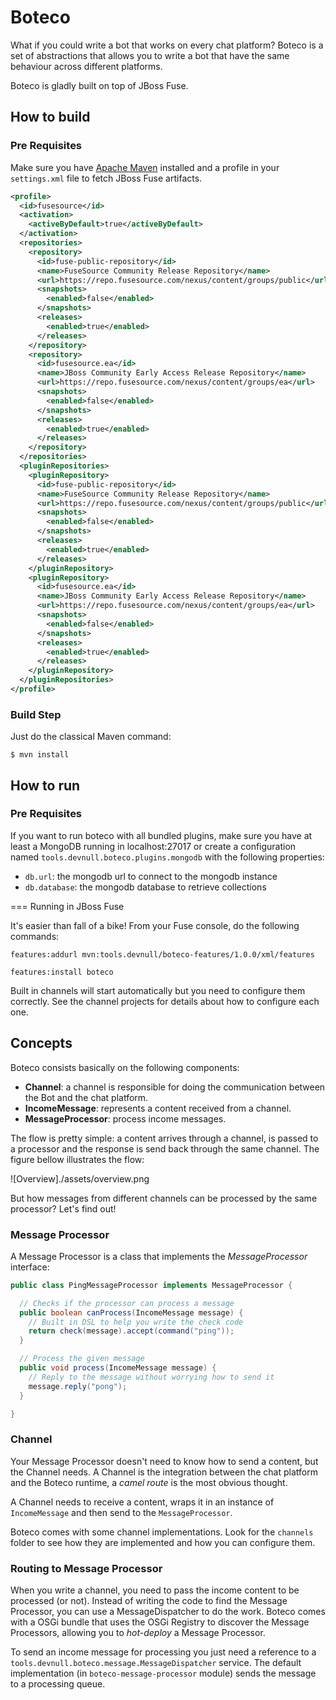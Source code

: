 # Boteco

What if you could write a bot that works on every chat platform? Boteco is a set of abstractions that allows you to write a bot that have the same behaviour across different platforms.

Boteco is gladly built on top of JBoss Fuse.

## How to build

### Pre Requisites

Make sure you have [Apache Maven](https://maven.apache.org) installed and a profile in your `settings.xml` file to fetch
JBoss Fuse artifacts.

~~~xml
<profile>
  <id>fusesource</id>
  <activation>
    <activeByDefault>true</activeByDefault>
  </activation>
  <repositories>
    <repository>
      <id>fuse-public-repository</id>
      <name>FuseSource Community Release Repository</name>
      <url>https://repo.fusesource.com/nexus/content/groups/public</url>
      <snapshots>
        <enabled>false</enabled>
      </snapshots>
      <releases>
        <enabled>true</enabled>
      </releases>
    </repository>
    <repository>
      <id>fusesource.ea</id>
      <name>JBoss Community Early Access Release Repository</name>
      <url>https://repo.fusesource.com/nexus/content/groups/ea</url>
      <snapshots>
        <enabled>false</enabled>
      </snapshots>
      <releases>
        <enabled>true</enabled>
      </releases>
    </repository>
  </repositories>
  <pluginRepositories>
    <pluginRepository>
      <id>fuse-public-repository</id>
      <name>FuseSource Community Release Repository</name>
      <url>https://repo.fusesource.com/nexus/content/groups/public</url>
      <snapshots>
        <enabled>false</enabled>
      </snapshots>
      <releases>
        <enabled>true</enabled>
      </releases>
    </pluginRepository>
    <pluginRepository>
      <id>fusesource.ea</id>
      <name>JBoss Community Early Access Release Repository</name>
      <url>https://repo.fusesource.com/nexus/content/groups/ea</url>
      <snapshots>
        <enabled>false</enabled>
      </snapshots>
      <releases>
        <enabled>true</enabled>
      </releases>
    </pluginRepository>
  </pluginRepositories>
</profile>
~~~

### Build Step

Just do the classical Maven command:

~~~
$ mvn install
~~~

## How to run

### Pre Requisites

If you want to run boteco with all bundled plugins, make sure you have at least a MongoDB running in localhost:27017 or
create a configuration named `tools.devnull.boteco.plugins.mongodb` with the following properties:

- `db.url`: the mongodb url to connect to the mongodb instance
- `db.database`: the mongodb database to retrieve collections

=== Running in JBoss Fuse

It's easier than fall of a bike! From your Fuse console, do the following commands:

~~~
features:addurl mvn:tools.devnull/boteco-features/1.0.0/xml/features

features:install boteco
~~~

Built in channels will start automatically but you need to configure them correctly. See the channel projects for
details about how to configure each one.

## Concepts

Boteco consists basically on the following components:

- **Channel**: a channel is responsible for doing the communication between the Bot and the chat platform.
- **IncomeMessage**: represents a content received from a channel.
- **MessageProcessor**: process income messages.

The flow is pretty simple: a content arrives through a channel, is passed to a processor and the response is send back through the same channel. The figure bellow illustrates the flow:

![Overview]./assets/overview.png

But how messages from different channels can be processed by the same processor? Let's find out!

### Message Processor

A Message Processor is a class that implements the _MessageProcessor_ interface:

~~~java
public class PingMessageProcessor implements MessageProcessor {

  // Checks if the processor can process a message
  public boolean canProcess(IncomeMessage message) {
    // Built in DSL to help you write the check code
    return check(message).accept(command("ping"));
  }

  // Process the given message
  public void process(IncomeMessage message) {
    // Reply to the message without worrying how to send it
    message.reply("pong");
  }

}
~~~

### Channel

Your Message Processor doesn't need to know how to send a content, but the Channel needs. A Channel is the integration between the chat platform and the Boteco runtime, a _camel route_ is the most obvious thought.

A Channel needs to receive a content, wraps it in an instance of `IncomeMessage` and then send to the `MessageProcessor`.

Boteco comes with some channel implementations. Look for the `channels` folder to see how they are implemented and how
you can configure them.

### Routing to Message Processor

When you write a channel, you need to pass the income content to be processed (or not). Instead of writing the code to
find the Message Processor, you can use a MessageDispatcher to do the work. Boteco comes with a OSGi bundle that uses
the OSGi Registry to discover the Message Processors, allowing you to _hot-deploy_ a Message Processor.

To send an income message for processing you just need a reference to a `tools.devnull.boteco.message.MessageDispatcher`
service. The default implementation (in `boteco-message-processor` module) sends the message to a processing queue.
